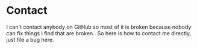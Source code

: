# Contact
I can't contact anybody on GitHub so most of it is broken because nobody can fix things I find that are broken . So here is how to contact me directly, just file a bug here.
